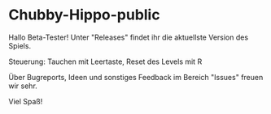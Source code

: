 # Chubby-Hippo-public

Hallo Beta-Tester!
Unter "Releases" findet ihr die aktuellste Version des Spiels.

Steuerung: Tauchen mit Leertaste, Reset des Levels mit R

Über Bugreports, Ideen und sonstiges Feedback im Bereich "Issues" freuen wir sehr.

Viel Spaß!
